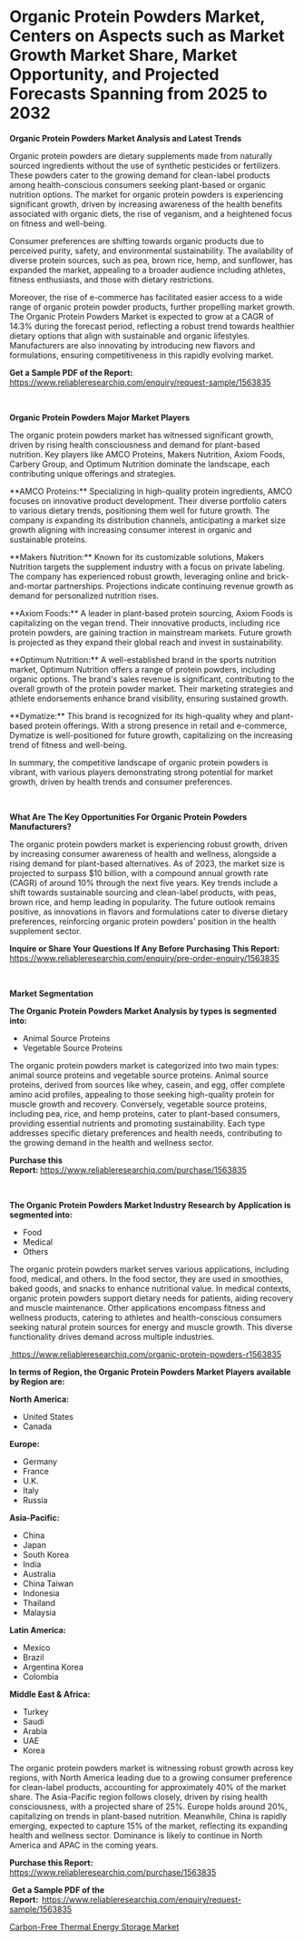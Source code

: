 <p><h1>Organic Protein Powders Market, Centers on Aspects such as Market Growth Market Share, Market Opportunity, and Projected Forecasts Spanning from 2025 to 2032</h1></p><p><strong>Organic Protein Powders Market Analysis and Latest Trends</strong></p>
<p><p>Organic protein powders are dietary supplements made from naturally sourced ingredients without the use of synthetic pesticides or fertilizers. These powders cater to the growing demand for clean-label products among health-conscious consumers seeking plant-based or organic nutrition options. The market for organic protein powders is experiencing significant growth, driven by increasing awareness of the health benefits associated with organic diets, the rise of veganism, and a heightened focus on fitness and well-being.</p><p>Consumer preferences are shifting towards organic products due to perceived purity, safety, and environmental sustainability. The availability of diverse protein sources, such as pea, brown rice, hemp, and sunflower, has expanded the market, appealing to a broader audience including athletes, fitness enthusiasts, and those with dietary restrictions.</p><p>Moreover, the rise of e-commerce has facilitated easier access to a wide range of organic protein powder products, further propelling market growth. The Organic Protein Powders Market is expected to grow at a CAGR of 14.3% during the forecast period, reflecting a robust trend towards healthier dietary options that align with sustainable and organic lifestyles. Manufacturers are also innovating by introducing new flavors and formulations, ensuring competitiveness in this rapidly evolving market.</p></p>
<p><strong>Get a Sample PDF of the Report:&nbsp;</strong> <a href="https://www.reliableresearchiq.com/enquiry/request-sample/1563835?utm_campaign=2285&utm_medium=2&utm_source=Github&utm_content=ia&utm_term=05032025&utm_id=organic-protein-powders">https://www.reliableresearchiq.com/enquiry/request-sample/1563835</a></p>
<p>&nbsp;</p>
<p><strong>Organic Protein Powders Major Market Players</strong></p>
<p><p>The organic protein powders market has witnessed significant growth, driven by rising health consciousness and demand for plant-based nutrition. Key players like AMCO Proteins, Makers Nutrition, Axiom Foods, Carbery Group, and Optimum Nutrition dominate the landscape, each contributing unique offerings and strategies.</p><p>**AMCO Proteins:** Specializing in high-quality protein ingredients, AMCO focuses on innovative product development. Their diverse portfolio caters to various dietary trends, positioning them well for future growth. The company is expanding its distribution channels, anticipating a market size growth aligning with increasing consumer interest in organic and sustainable proteins.</p><p>**Makers Nutrition:** Known for its customizable solutions, Makers Nutrition targets the supplement industry with a focus on private labeling. The company has experienced robust growth, leveraging online and brick-and-mortar partnerships. Projections indicate continuing revenue growth as demand for personalized nutrition rises.</p><p>**Axiom Foods:** A leader in plant-based protein sourcing, Axiom Foods is capitalizing on the vegan trend. Their innovative products, including rice protein powders, are gaining traction in mainstream markets. Future growth is projected as they expand their global reach and invest in sustainability.</p><p>**Optimum Nutrition:** A well-established brand in the sports nutrition market, Optimum Nutrition offers a range of protein powders, including organic options. The brand's sales revenue is significant, contributing to the overall growth of the protein powder market. Their marketing strategies and athlete endorsements enhance brand visibility, ensuring sustained growth.</p><p>**Dymatize:** This brand is recognized for its high-quality whey and plant-based protein offerings. With a strong presence in retail and e-commerce, Dymatize is well-positioned for future growth, capitalizing on the increasing trend of fitness and well-being.</p><p>In summary, the competitive landscape of organic protein powders is vibrant, with various players demonstrating strong potential for market growth, driven by health trends and consumer preferences.</p></p>
<p>&nbsp;</p>
<p><strong>What Are The Key Opportunities For Organic Protein Powders Manufacturers?</strong></p>
<p><p>The organic protein powders market is experiencing robust growth, driven by increasing consumer awareness of health and wellness, alongside a rising demand for plant-based alternatives. As of 2023, the market size is projected to surpass $10 billion, with a compound annual growth rate (CAGR) of around 10% through the next five years. Key trends include a shift towards sustainable sourcing and clean-label products, with peas, brown rice, and hemp leading in popularity. The future outlook remains positive, as innovations in flavors and formulations cater to diverse dietary preferences, reinforcing organic protein powders' position in the health supplement sector.</p></p>
<p><strong>Inquire or Share Your Questions If Any Before Purchasing This Report:</strong> <a href="https://www.reliableresearchiq.com/enquiry/pre-order-enquiry/1563835?utm_campaign=2285&utm_medium=2&utm_source=Github&utm_content=ia&utm_term=05032025&utm_id=organic-protein-powders">https://www.reliableresearchiq.com/enquiry/pre-order-enquiry/1563835</a></p>
<p>&nbsp;</p>
<p><strong>Market Segmentation</strong></p>
<p><strong>The Organic Protein Powders Market Analysis by types is segmented into:</strong></p>
<p><ul><li>Animal Source Proteins</li><li>Vegetable Source Proteins</li></ul></p>
<p><p>The organic protein powders market is categorized into two main types: animal source proteins and vegetable source proteins. Animal source proteins, derived from sources like whey, casein, and egg, offer complete amino acid profiles, appealing to those seeking high-quality protein for muscle growth and recovery. Conversely, vegetable source proteins, including pea, rice, and hemp proteins, cater to plant-based consumers, providing essential nutrients and promoting sustainability. Each type addresses specific dietary preferences and health needs, contributing to the growing demand in the health and wellness sector.</p></p>
<p><strong>Purchase this Report:&nbsp;</strong><a href="https://www.reliableresearchiq.com/purchase/1563835?utm_campaign=2285&utm_medium=2&utm_source=Github&utm_content=ia&utm_term=05032025&utm_id=organic-protein-powders">https://www.reliableresearchiq.com/purchase/1563835</a></p>
<p>&nbsp;</p>
<p><strong>The Organic Protein Powders Market Industry Research by Application is segmented into:</strong></p>
<p><ul><li>Food</li><li>Medical</li><li>Others</li></ul></p>
<p><p>The organic protein powders market serves various applications, including food, medical, and others. In the food sector, they are used in smoothies, baked goods, and snacks to enhance nutritional value. In medical contexts, organic protein powders support dietary needs for patients, aiding recovery and muscle maintenance. Other applications encompass fitness and wellness products, catering to athletes and health-conscious consumers seeking natural protein sources for energy and muscle growth. This diverse functionality drives demand across multiple industries.</p></p>
<p><a href="https://www.reliableresearchiq.com/organic-protein-powders-r1563835?utm_campaign=2285&utm_medium=2&utm_source=Github&utm_content=ia&utm_term=05032025&utm_id=organic-protein-powders">&nbsp;https://www.reliableresearchiq.com/organic-protein-powders-r1563835</a></p>
<p><strong>In terms of Region, the Organic Protein Powders Market Players available by Region are:</strong></p>
<p>
    <p> <strong> North America: </strong>
        <ul>
            <li>United States</li>
            <li>Canada</li>
        </ul>
        </p> 
    <p> <strong> Europe: </strong>
        <ul>
            <li>Germany</li>
            <li>France</li>
            <li>U.K.</li>
            <li>Italy</li>
            <li>Russia</li>
        </ul>
        </p> 
    <p> <strong> Asia-Pacific: </strong>
        <ul>
            <li>China</li>
            <li>Japan</li>
            <li>South Korea</li>
            <li>India</li>
            <li>Australia</li>
            <li>China Taiwan</li>
            <li>Indonesia</li>
            <li>Thailand</li>
            <li>Malaysia</li>
        </ul>
        </p> 
    <p> <strong> Latin America: </strong>
        <ul>
            <li>Mexico</li>
            <li>Brazil</li>
            <li>Argentina Korea</li>
            <li>Colombia</li>
        </ul>
        </p> 
    <p> <strong> Middle East & Africa: </strong>
        <ul>
            <li>Turkey</li>
            <li>Saudi</li>
            <li>Arabia</li>
            <li>UAE</li>
            <li>Korea</li>
        </ul>
    </p>
    </p>
<p><p>The organic protein powders market is witnessing robust growth across key regions, with North America leading due to a growing consumer preference for clean-label products, accounting for approximately 40% of the market share. The Asia-Pacific region follows closely, driven by rising health consciousness, with a projected share of 25%. Europe holds around 20%, capitalizing on trends in plant-based nutrition. Meanwhile, China is rapidly emerging, expected to capture 15% of the market, reflecting its expanding health and wellness sector. Dominance is likely to continue in North America and APAC in the coming years.</p></p>
<p><strong>Purchase this Report: </strong><a href="https://www.reliableresearchiq.com/purchase/1563835?utm_campaign=2285&utm_medium=2&utm_source=Github&utm_content=ia&utm_term=05032025&utm_id=organic-protein-powders">https://www.reliableresearchiq.com/purchase/1563835</a></p>
<p>&nbsp;<strong>Get a Sample PDF of the Report:&nbsp;&nbsp;</strong><a href="https://www.reliableresearchiq.com/enquiry/request-sample/1563835?utm_campaign=2285&utm_medium=2&utm_source=Github&utm_content=ia&utm_term=05032025&utm_id=organic-protein-powders">https://www.reliableresearchiq.com/enquiry/request-sample/1563835</a></p>
<p><strong></strong></p>
<p><p><a href="https://github.com/JubayerMia832/Market-Research-Report-List-1/blob/main/carbon-free-thermal-energy-storage-market.md?utm_campaign=2285&utm_medium=2&utm_source=Github&utm_content=ia&utm_term=05032025&utm_id=organic-protein-powders">Carbon-Free Thermal Energy Storage Market</a></p></p>